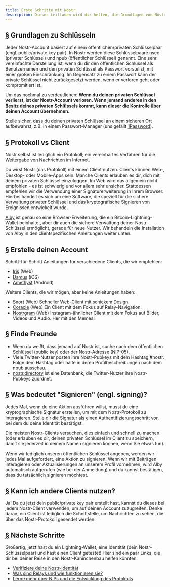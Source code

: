 ```yaml
---
title: Erste Schritte mit Nostr
description: Dieser Leitfaden wird dir helfen, die Grundlagen von Nostr zu verstehen, ein neues Konto einzurichten und Nostr zu verwenden. Wir zeigen dir, wie du eine neue Lightning-Wallet erstellst, ein Konto einrichtest und dich sicher bei einem Client anmeldest.
---
```


## [§](#understanding-keys) Grundlagen zu Schlüsseln

Jeder Nostr-Account basiert auf einem öffentlichen/privaten Schlüsselpaar (engl. public/private key pair). In Nostr werden diese Schlüsselpaare nsec (privater Schlüssel) und npub (öffentlicher Schlüssel) genannt. Eine sehr vereinfachte Darstellung ist, wenn du dir den öffentlichen Schlüssel als Benutzernamen und den privaten Schlüssel als Passwort vorstellst, mit einer großen Einschränkung. Im Gegensatz zu einem Passwort kann der private Schlüssel nicht zurückgesetzt werden, wenn er verloren geht oder kompromitiert ist.

Um das nochmal zu verdeutlichen: **Wenn du deinen privaten Schlüssel verlierst, ist der Nostr-Account verloren. Wenn jemand anderes in den Besitz deines privaten Schlüssels kommt, kann dieser die Kontrolle über deinen Account übernehmen.**

Stelle sicher, dass du deinen privaten Schlüssel an einem sicheren Ort aufbewahrst, z.B. in einem Passwort-Manager (uns gefällt [1Password](https://1password.com?utm_source=nostr.how&ref=nostr.how)).

## [§](#protocol-vs-client) Protokoll vs Client

Nostr selbst ist lediglich ein Protokoll; ein vereinbartes Verfahren für die Weitergabe von Nachrichten im Internet.

Du wirst Nostr (das Protokoll) mit einem Client nutzen. Clients können Web-, Desktop- oder Mobile-Apps sein. Manche Clients erlauben es dir, dich mit deinem privaten Schlüssel einzuloggen. Im Web wird das allgemein nicht empfohlen - es ist schwierig und vor allem sehr unsicher. Stattdessen empfehlen wir die Verwendung einer Signaturerweiterung in Ihrem Browser. Hierbei handelt es sich um eine Software, die speziell für die sichere Verwaltung privater Schlüssel und das kryptografische Signieren von Ereignissen entwickelt wurde.

[Alby](https://getalby.com?utm_source=nostr.how&ref=nostr.how) ist genau so eine Browser-Erweiterung, die ein Bitcoin-Lightning-Wallet beinhaltet, aber dir auch die sichere Verwaltung deiner Nostr-Schlüssel ermöglicht, gerade für neue Nutzer. Wir behandeln die Installation von Alby in den clientspezifischen Anleitungen weiter unten.

## [§](#create-your-account) Erstelle deinen Account

Schritt-für-Schritt Anleitungen für verschiedene Clients, die wir empfehlen:

-   [Iris](/de/guides/iris) (Web)
-   [Damus](/de/guides/damus) (iOS)
-   [Amethyst](/de/guides/amethyst) (Android)

Weitere Clients, die wir mögen, aber keine Anleitungen haben:

-   [Snort](https://snort.social?utm_source=nostr.how&ref=nostr.how) (Web) Schneller Web-Client mit schickem Design.
-   [Coracle](https://coracle.social?utm_source=nostr.how&ref=nostr.how) (Web) Ein Client mit dem Fokus auf Relay-Navigation.
-   [Nostrgram](https://nostrgram.co?utm_source=nostr.how&ref=nostr.how) (Web) Instagram-ähnlicher Client mit dem Fokus auf Bilder, Videos und Audio. Her mit den Memes!

## [§](#find-friends) Finde Freunde

-   Wenn du weißt, dass jemand auf Nostr ist, suche nach dem öffentlichen Schlüssel (public key) oder der Nostr-Adresse (NIP-05).
-   Viele Twitter-Nutzer posten ihre Nostr-Pubkeys mit dem Hashtag #nostr. Folge dem Hashtag oder halte in deren Profilbeschreibungen nach dem npub ausschau.
-   [nostr.directory](https://nostr.directory?utm_source=nostr.how&ref=nostr.how) ist eine Datenbank, die Twitter-Nutzer ihre Nostr-Pubkeys zuordnet.

## [§](#whats-signing) Was bedeutet "Signieren" (engl. signing)?

Jedes Mal, wenn du eine Aktion ausführen willst, musst du eine kryptographische Signatur erstellen, um mit dem Nostr-Protokoll zu interagieren. Stelle dir die Signatur als einen Authentifizierungsschritt vor, bei dem du deine Identität bestätigst.

Die meisten Nostr-Clients versuchen, dies einfach und schnell zu machen (oder erlauben es dir, deinen privaten Schlüssel im Client zu speichern, damit sie jederzeit in deinem Namen signieren können, wenn Sie etwas tun).

Wenn wir lediglich unseren öffentlichen Schlüssel angeben, werden wir jedes Mal aufgefordert, eine Aktion zu signieren. Wenn wir mit Beiträgen interagieren oder Aktualisierungen an unserem Profil vornehmen, wird Alby automatisch aufgerufen (wie bei der Anmeldung) und du kannst bestätigen, dass du tatsächlich signieren möchtest.

## [§](#can-i-use-other-clients) Kann ich andere Clients nutzen?

Ja! Da du jetzt dein public/private key pair erstellt hast, kannst du dieses bei jedem Nostr-Client verwenden, um auf deinen Account zuzugreifen. Denke daran, ein Client ist lediglich die Schnittstelle, um Nachrichten zu sehen, die über das Nostr-Protokoll gesendet werden.

## [§](#next-steps) Nächste Schritte

Großartig, jetzt hast du ein Lightning-Wallet, eine Identität (dein Nostr-Schlüsselpaar) und hast einen Client getestet! Hier sind ein paar Links, die dir bei deiner Reise in den Nostr-Kaninchenbau helfen könnten:

-   [Verifiziere deine Nostr-Identität](/de/guides/get-verified)
-   [Was sind Relays und wie funktionieren sie?](/de/relays)
-   [Lerne mehr über NIPs und die Entwicklung des Protokolls](/de/the-protocol)
